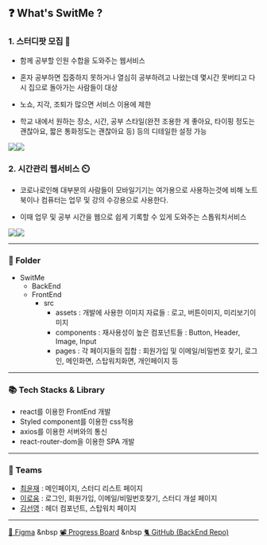 ## ❓ What's SwitMe ?

### 1. 스터디팟 모집 📖
- 함께 공부할 인원 수합을 도와주는 웹서비스

- 혼자 공부하면 집중하지 못하거나 열심히 공부하려고 나왔는데 몇시간 못버티고 다시 집으로 돌아가는 사람들이 대상

- 노쇼, 지각, 조퇴가 많으면 서비스 이용에 제한

- 학교 내에서 원하는 장소, 시간, 공부 스타일(완전 조용한 게 좋아요, 타이핑 정도는 괜찮아요, 짧은 통화정도는 괜찮아요 등) 등의 디테일한 설정 가능

![](https://images.velog.io/images/seondal/post/601ea0f4-6e4b-4a2c-803d-6f1ad4208bee/image.png)![](https://images.velog.io/images/seondal/post/e81ebc55-7867-4be3-832b-2fe21456c42e/image.png)

### 2. 시간관리 웹서비스 ⏲️

- 코로나로인해 대부분의 사람들이 모바일기기는 여가용으로 사용하는것에 비해 노트북이나 컴퓨터는 업무 및 강의 수강용으로 사용한다.

- 이때 업무 및 공부 시간을 웹으로 쉽게 기록할 수 있게 도와주는 스톱워치서비스

![](https://images.velog.io/images/seondal/post/9c8ccc96-44a4-48cb-9018-e775745f0995/image.png)![](https://images.velog.io/images/seondal/post/a4a98e9c-27bb-401e-8d5c-6521893cf626/image.png)


---
### 📁 Folder

- SwitMe
    - BackEnd
    - FrontEnd
        - src
            - assets
            : 개발에 사용한 이미지 자료들
                : 로고, 버튼이미지, 미리보기이미지
            - components
            : 재사용성이 높은 컴포넌트들
                : Button, Header, Image, Input
            - pages
            : 각 페이지들의 집합
             : 회원가입 및 이메일/비밀번호 찾기, 로그인, 메인화면, 스탑워치화면, 개인페이지 등
---
### 📚 Tech Stacks & Library

- react를 이용한 FrontEnd 개발
- Styled component를 이용한 css적용
- axios를 이용한 서버와의 통신
- react-router-dom을 이용한 SPA 개발

---
### 🤼 Teams
- [최윤재](https://github.com/yunyun3599)
: 메인페이지, 스터디 리스트 페이지
- [이로움](https://github.com/roum02)
: 로그인, 회원가입, 이메일/비밀번호찾기, 스터디 개설 페이지
- [김선영](https://github.com/seondal)
: 헤더 컴포넌트, 스탑워치 페이지

---
[🎨 Figma](https://www.figma.com/embed?embed_host=notion&url=https%3A%2F%2Fwww.figma.com%2Ffile%2FSA23KzdHWIVDUmoEQn8sbL%2FSwitme%3Fnode-id%3D0%253A1) &nbsp [📽️ Progress Board](https://www.notion.so/13cf4a16072c499b89a179f700f9bc8d) &nbsp [🐈 GitHub (BackEnd Repo)](https://github.com/SwithMe/SwitMe/tree/develop/BackEnd)
